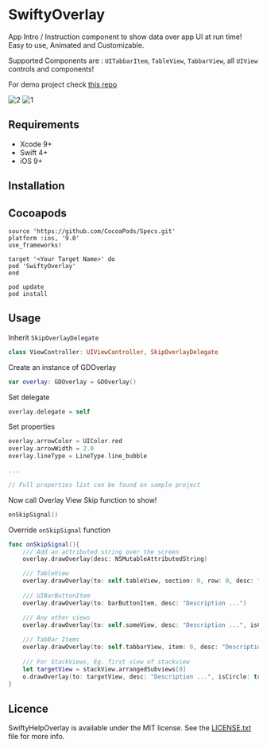 # SwiftyOverlay
App Intro / Instruction component to show data over app UI at run time!  
Easy to use, Animated and Customizable.

Supported Components are : `UITabbarItem`, `TableView`, `TabbarView`, all `UIView` controls and components!

For demo project check [this repo](https://github.com/saeid/SwiftyGuideOverlay)


![2](https://cloud.githubusercontent.com/assets/9967486/21859393/a6fbe282-d841-11e6-9271-e0e9e9c6bb6c.gif)
![1](https://cloud.githubusercontent.com/assets/9967486/21859399/ac3822a6-d841-11e6-9272-64c553630e1c.gif)


## Requirements
- Xcode 9+
- Swift 4+
- iOS 9+


## Installation

## Cocoapods

```
source 'https://github.com/CocoaPods/Specs.git'
platform :ios, '9.0'
use_frameworks!

target '<Your Target Name>' do
pod 'SwiftyOverlay'
end
```
    pod update 
    pod install

## Usage

Inherit `SkipOverlayDelegate`
```swift
class ViewController: UIViewController, SkipOverlayDelegate
```

Create an instance of GDOverlay
```swift
var overlay: GDOverlay = GDOverlay()
```

Set delegate
```swift
overlay.delegate = self
```

Set properties
```swift 
overlay.arrowColor = UIColor.red
overlay.arrowWidth = 2.0
overlay.lineType = LineType.line_bubble

...

// Full properties list can be found on sample project

```

Now call Overlay View Skip function to show!
```swift
onSkipSignal()
```

Override `onSkipSignal` function
```swift
func onSkipSignal(){
    /// Add an attributed string over the screen
    overlay.drawOverlay(desc: NSMutableAttributedString)

    /// TableView
    overlay.drawOverlay(to: self.tableView, section: 0, row: 0, desc: "Description ...")
    
    /// UIBarButtonItem
    overlay.drawOverlay(to: barButtonItem, desc: "Description ...")

    /// Any other views
    overlay.drawOverlay(to: self.someView, desc: "Description ...", isCircle: true)
    
    /// TabBar Items
    overlay.drawOverlay(to: self.tabbarView, item: 0, desc: "Description ...")
    
    /// For StackViews, Eg. first view of stackview
    let targetView = stackView.arrangedSubviews[0]
    o.drawOverlay(to: targetView, desc: "Description ...", isCircle: true)
}
```

## Licence
SwiftyHelpOverlay is available under the MIT license. See the [LICENSE.txt](https://github.com/SaeidBsn/SwiftyGuideOverlay/blob/master/Licence.txt) file for more info.

